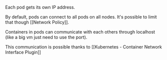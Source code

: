Each pod gets its own IP address.

By default, pods can connect to all pods on all nodes. It's possible to limit that though [[Network Policy]].

Containers in pods can communicate with each others through localhost (like a big vm just need to use the port).

This communication is possible thanks to [[Kubernetes - Container Network Interface Plugin]]